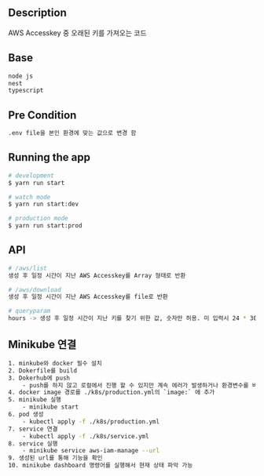 ## Description
AWS Accesskey 중 오래된 키를 가져오는 코드

## Base
```bash
node js
nest
typescript
```

## Pre Condition

```bash
.env file을 본인 환경에 맞는 값으로 변경 함
```

## Running the app

```bash
# development
$ yarn run start

# watch mode
$ yarn run start:dev

# production mode
$ yarn run start:prod
```

## API
```bash
# /aws/list
생성 후 일정 시간이 지난 AWS Accesskey를 Array 형태로 반환

# /aws/download
생성 후 일정 시간이 지난 AWS Accesskey를 file로 반환

# queryparam
hours -> 생성 후 일정 시간이 지난 키를 찾기 위한 값, 숫자만 허용. 미 입력시 24 * 30 시간(대략 한달)을 기본 값으로 함
```

## Minikube 연결
```bash
1. minkube와 docker 필수 설치
2. Dokerfile를 build
3. Dokerhub에 push
    - push를 하지 않고 로컬에서 진행 할 수 있지만 계속 에러가 발생하거나 환경변수를 바꿔줘야 하므로 docker hub에 올리는 걸 추천
4. docker image 경로를 ./k8s/production.yml의 `image:` 에 추가
5. minikube 실행
    - minikube start
6. pod 생성
    - kubectl apply -f ./k8s/production.yml
7. service 연결
    - kubectl apply -f ./k8s/service.yml
8. service 실행
    - minikube service aws-iam-manage --url
9. 생성된 url를 통해 기능을 확인
10. minikube dashboard 명령어를 실행해서 현재 상태 파악 가능
```

